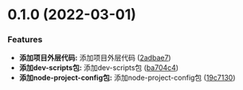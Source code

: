 # 0.1.0 (2022-03-01)


### Features

* **添加项目外层代码:** 添加项目外层代码 ([2adbae7](https://github.com/qinshixixing/ebullience/commit/2adbae711a78df7f6cd103738ef145a66a7ed24b))
* **添加dev-scripts包:** 添加dev-scripts包 ([ba704c4](https://github.com/qinshixixing/ebullience/commit/ba704c493974c2de8587da7a07cfd1c68a94090a))
* **添加node-project-config包:** 添加node-project-config包 ([19c7130](https://github.com/qinshixixing/ebullience/commit/19c7130908da168f8906190229fa18ca2c1ca93f))



